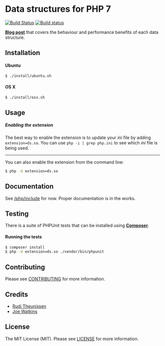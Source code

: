 # Data structures for PHP 7

[![Build Status](https://travis-ci.org/php-ds/ds.svg?branch=master)](https://travis-ci.org/php-ds/ds)
[![Build status](https://ci.appveyor.com/api/projects/status/in5p00vw6rk5f27q?svg=true)](https://ci.appveyor.com/project/krakjoe/ds)

[**Blog post**](https://medium.com/@rtheunissen/efficient-data-structures-for-php-7-9dda7af674cd) that covers the behaviour and performance benefits of each data structure.


## Installation

#### Ubuntu

```bash
$ ./install/ubuntu.sh
```

#### OS X

```bash
$ ./install/osx.sh
```

## Usage

##### Enabling the extension

The best way to enable the extension is to update your *ini* file by adding `extension=ds.so`.
You can use `php -i | grep php.ini` to see which *ini* file is being used.

---

You can also enable the extension from the command line:

```bash
$ php -d extension=ds.so
```

## Documentation

See [/php/include](/php/include) for now. Proper documentation is in the works.

## Testing

There is a suite of PHPUnit tests that can be installed using [**Composer**](https://getcomposer.org/doc/00-intro.md#installation-linux-unix-osx).

#### Running the tests
``` bash
$ composer install
$ php -d extension=ds.so ./vendor/bin/phpunit
```

## Contributing

Please see [CONTRIBUTING](CONTRIBUTING.md) for more information.

## Credits

- [Rudi Theunissen](https://github.com/rtheunissen)
- [Joe Watkins](https://github.com/krakjoe)

## License

The MIT License (MIT). Please see [LICENSE](LICENSE) for more information.
